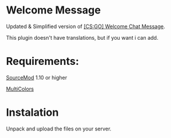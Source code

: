 # Welcome Message
Updated & Simplified version of [[CS:GO] Welcome Chat Message](https://forums.alliedmods.net/showthread.php?t=305426).

This plugin doesn't have translations, but if you want i can add.

# Requirements:
[SourceMod](https://www.sourcemod.net/downloads.php?branch=stable) 1.10 or higher

[MultiColors](https://github.com/Bara/Multi-Colors)


# Instalation
Unpack and upload the files on your server.
